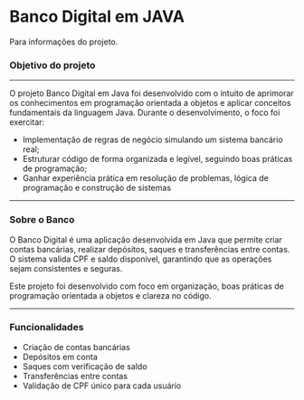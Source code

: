 <h1>Banco Digital em JAVA</h1>
Para informações do projeto.
<h3>Objetivo do projeto</h3>
<hr>
O projeto Banco Digital em Java foi desenvolvido com o intuito de aprimorar os conhecimentos em programação orientada a objetos e aplicar conceitos fundamentais da linguagem Java.
Durante o desenvolvimento, o foco foi exercitar:
<ul>
  <li>Implementação de regras de negócio simulando um sistema bancário real;</li>
  <li>Estruturar código de forma organizada e legível, seguindo boas práticas de programação;</li>
  <li>Ganhar experiência prática em resolução de problemas, lógica de programação e construção de sistemas</li>
</ul>
<hr>
<p>
<h3>Sobre o Banco</h3>
O Banco Digital é uma aplicação desenvolvida em Java que permite criar contas bancárias, realizar depósitos, saques e transferências entre contas.
O sistema valida CPF e saldo disponível, garantindo que as operações sejam consistentes e seguras.
  
Este projeto foi desenvolvido com foco em organização, boas práticas de programação orientada a objetos e clareza no código.
</p>
<p>
  <hr>
  <h3>Funcionalidades</h3>
  <ul>
    <li>Criação de contas bancárias</li>
    <li>Depósitos em conta</li>
    <li>Saques com verificação de saldo</li>
    <li>Transferências entre contas</li>
    <li>Validação de CPF único para cada usuário</li>
  </ul>
</p>
